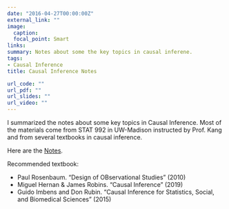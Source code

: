 ```yaml
---
date: "2016-04-27T00:00:00Z"
external_link: ""
image:
  caption: 
  focal_point: Smart
links:
summary: Notes about some the key topics in causal inferene. 
tags:
- Causal Inference
title: Causal Inference Notes

url_code: ""
url_pdf: ""
url_slides: ""
url_video: ""
---
```


I summarized the notes about some key topics in Causal Inference. Most of the materials come from STAT 992 in UW-Madison instructed by Prof. Kang and from several textbooks in causal inference.

Here are the [Notes](https://ttuowang.github.io/causal-inference-notes/).

Recommended textbook:

- Paul Rosenbaum. “Design of OBservational Studies” (2010)
- Miguel Hernan & James Robins. “Causal Inference” (2019)
- Guido Imbens and Don Rubin. “Causal Inference for Statistics, Social, and Biomedical Sciences” (2015)